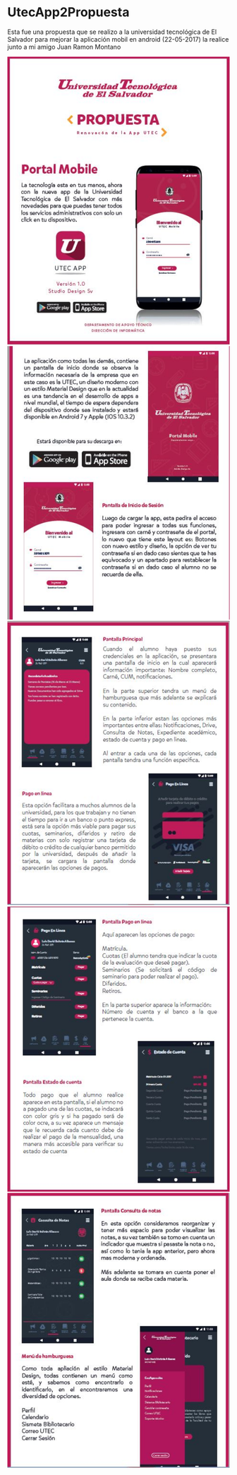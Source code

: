 # UtecApp2Propuesta
Esta fue una propuesta que se realizo a la universidad tecnológica de El Salvador para mejorar la aplicación mobil en android (22-05-2017)
la realice junto a mi amigo Juan Ramon Montano

<img src="https://github.com/ringostarr-jaime/UtecApp2Propuesta/blob/Desarrollo/UtecApp2/captura.JPG" width="650" >
</br>
<img src="https://github.com/ringostarr-jaime/UtecApp2Propuesta/blob/Desarrollo/UtecApp2/Captura1.JPG" width="650" >
</br>
<img src="https://github.com/ringostarr-jaime/UtecApp2Propuesta/blob/Desarrollo/UtecApp2/Captura2.JPG" width="650" >
</br>
<img src="https://github.com/ringostarr-jaime/UtecApp2Propuesta/blob/Desarrollo/UtecApp2/Captura3.JPG" width="650" >
</br>
<img src="https://github.com/ringostarr-jaime/UtecApp2Propuesta/blob/Desarrollo/UtecApp2/Captura4.JPG" width="650" >
